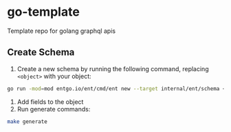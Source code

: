 # go-template
Template repo for golang graphql apis

## Create Schema

1. Create a new schema by running the following command, replacing `<object>` with your object:
```bash
go run -mod=mod entgo.io/ent/cmd/ent new --target internal/ent/schema <object>
```
1. Add fields to the object
1. Run generate commands:
```bash
make generate
```